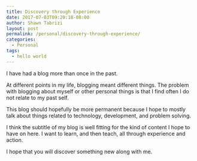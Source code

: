 ```yaml
---
title: Discovery through Experience
date: 2017-07-03T09:20:18-08:00
author: Shawn Tabrizi
layout: post
permalink: /personal/discovery-through-experience/
categories:
  - Personal
tags:
  - hello world
---
```


I have had a blog more than once in the past.

At different points in my life, blogging meant different things. The problem with blogging about myself or other personal things is that I find often I do not relate to my past self.

This blog should hopefully be more permanent because I hope to mostly talk about things related to technology, development, and problem solving.

I think the subtitle of my blog is well fitting for the kind of content I hope to have on here. I want to learn, and then teach, all through experience and action.

I hope that you will discover something new along with me.
